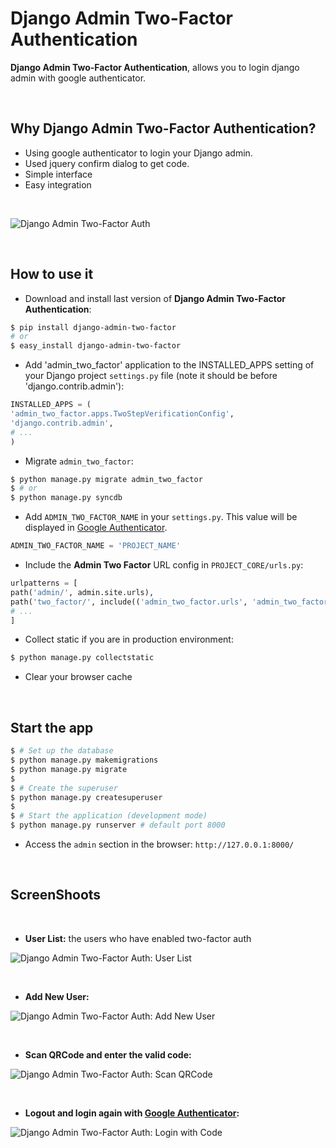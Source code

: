 # Django Admin Two-Factor Authentication

**Django Admin Two-Factor Authentication**, allows you to login django admin with google authenticator.

<br>

## Why Django Admin Two-Factor Authentication?

- Using google authenticator to login your Django admin.
- Used jquery confirm dialog to get code.
- Simple interface
- Easy integration

<br />

![Django Admin Two-Factor Auth](https://raw.githubusercontent.com/imankarimi/django-admin-two-factor-auth/main/screenshoots/django_admin_two_factor_auth_5.png)

<br />

## How to use it

* Download and install last version of **Django Admin Two-Factor Authentication**:

```bash
$ pip install django-admin-two-factor
# or
$ easy_install django-admin-two-factor
```

* Add 'admin_two_factor' application to the INSTALLED_APPS setting of your Django project `settings.py` file (note it should be before 'django.contrib.admin'):

```python
INSTALLED_APPS = (
'admin_two_factor.apps.TwoStepVerificationConfig',
'django.contrib.admin',
# ...
)
```

* Migrate `admin_two_factor`:

```bash
$ python manage.py migrate admin_two_factor
$ # or
$ python manage.py syncdb
```

* Add `‍‍‍‍ADMIN_TWO_FACTOR_NAME` in your `settings.py`. This value will be displayed in [Google Authenticator](https://support.google.com/accounts/answer/1066447?hl=en).

```python
ADMIN_TWO_FACTOR_NAME = 'PROJECT_NAME'
```

* Include the **Admin Two Factor** URL config in `PROJECT_CORE/urls.py`:

```python
urlpatterns = [
path('admin/', admin.site.urls),
path('two_factor/', include(('admin_two_factor.urls', 'admin_two_factor'), namespace='two_factor')),
# ...
]
```

* Collect static if you are in production environment:

```bash
$ python manage.py collectstatic
```

* Clear your browser cache

<br />

## Start the app

```bash
$ # Set up the database
$ python manage.py makemigrations
$ python manage.py migrate
$
$ # Create the superuser
$ python manage.py createsuperuser
$
$ # Start the application (development mode)
$ python manage.py runserver # default port 8000
```

* Access the `admin` section in the browser: `http://127.0.0.1:8000/`

<br />

## ScreenShoots

<br />

* **User List:** the users who have enabled two-factor auth

![Django Admin Two-Factor Auth: User List](https://raw.githubusercontent.com/imankarimi/django-admin-two-factor-auth/main/screenshoots/django_admin_two_factor_auth_4.png)

<br />
  
* **Add New User:**

![Django Admin Two-Factor Auth: Add New User](https://raw.githubusercontent.com/imankarimi/django-admin-two-factor-auth/main/screenshoots/django_admin_two_factor_auth_2.png)

<br />

* **Scan QRCode and enter the valid code:**

![Django Admin Two-Factor Auth: Scan QRCode](https://raw.githubusercontent.com/imankarimi/django-admin-two-factor-auth/main/screenshoots/django_admin_two_factor_auth_3.png)

<br />

* **Logout and login again with [Google Authenticator](https://support.google.com/accounts/answer/1066447?hl=en):**

![Django Admin Two-Factor Auth: Login with Code](https://raw.githubusercontent.com/imankarimi/django-admin-two-factor-auth/main/screenshoots/django_admin_two_factor_auth_5.png)


